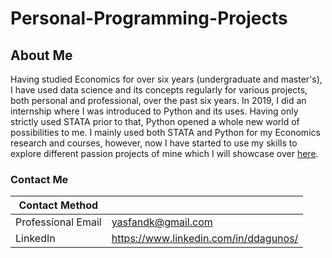 # Personal-Programming-Projects

## About Me
Having studied Economics for over six years (undergraduate and master's), I have used data science and its concepts regularly for various projects, both personal and professional, over the past six years. In 2019, I did an internship where I was introduced to Python and its uses. Having only strictly used STATA prior to that, Python opened a whole new world of possibilities to me. I mainly used both STATA and Python for my Economics research and courses, however, now I have started to use my skills to explore different passion projects of mine which I will showcase over [here](https://github.com/yasfandk/Personal-Programming-Projects).

### Contact Me
| Contact Method |  |
| --- | --- |
| Professional Email | yasfandk@gmail.com |
| LinkedIn | https://www.linkedin.com/in/ddagunos/ |
